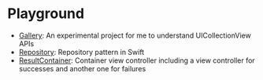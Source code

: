 # Playground
* [Gallery](https://github.com/naoty/playground/tree/master/Gallery): An experimental project for me to understand UICollectionView APIs
* [Repository](https://github.com/naoty/playground/tree/master/Repository): Repository pattern in Swift
* [ResultContainer](https://github.com/naoty/playground/tree/master/ResultContainer): Container view controller including a view controller for successes and another one for failures
